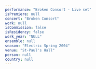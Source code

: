 ```yaml
---
performance: "Broken Consort - Live set"
isPremiere: null
concert: "Broken Consort"
work: null
isCommission: false
isResidency: false
work_year: "NULL"
ensemble: null
season: "Electric Spring 2004"
venue: "St-Paul's Hall"
person: null
country: null
---
```


